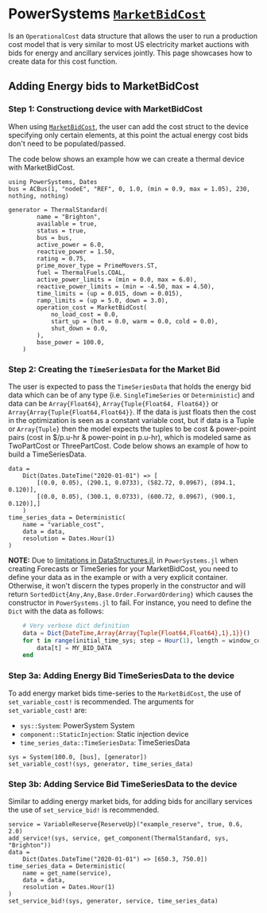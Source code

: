 # PowerSystems [`MarketBidCost`](@ref)

Is an `OperationalCost` data structure that allows the user to run a production
cost model that is very similar to most US electricity market auctions with bids for energy
and ancillary services jointly. This page showcases how to create data for this cost function.

## Adding Energy bids to MarketBidCost

### Step 1: Constructiong device with MarketBidCost

When using [`MarketBidCost`](@ref), the user can add the cost struct to the device specifying
only certain elements, at this point the actual energy cost bids don't need to be populated/passed.

The code below shows an example how we can create a thermal device with MarketBidCost.

```@repl market_bid_cost
using PowerSystems, Dates
bus = ACBus(1, "nodeE", "REF", 0, 1.0, (min = 0.9, max = 1.05), 230, nothing, nothing)

generator = ThermalStandard(
        name = "Brighton",
        available = true,
        status = true,
        bus = bus,
        active_power = 6.0,
        reactive_power = 1.50,
        rating = 0.75,
        prime_mover_type = PrimeMovers.ST,
        fuel = ThermalFuels.COAL,
        active_power_limits = (min = 0.0, max = 6.0),
        reactive_power_limits = (min = -4.50, max = 4.50),
        time_limits = (up = 0.015, down = 0.015),
        ramp_limits = (up = 5.0, down = 3.0),
        operation_cost = MarketBidCost(
            no_load_cost = 0.0,
            start_up = (hot = 0.0, warm = 0.0, cold = 0.0),
            shut_down = 0.0,
        ),
        base_power = 100.0,
    )
```

### Step 2: Creating the `TimeSeriesData` for the Market Bid

The user is expected to pass the `TimeSeriesData` that holds the energy bid data which can be
of any type (i.e. `SingleTimeSeries` or `Deterministic`) and data can be `Array{Float64}`,
`Array{Tuple{Float64, Float64}}` or `Array{Array{Tuple{Float64,Float64}}`. If the data is
just floats then the cost in the optimization is seen as a constant variable cost, but if
data is a Tuple or `Array{Tuple}` then the model expects the tuples to be cost & power-point
pairs (cost in $/p.u-hr & power-point in p.u-hr), which is modeled same as TwoPartCost or
ThreePartCost. Code below shows an example of how to build a TimeSeriesData.

```@repl market_bid_cost
data =
    Dict(Dates.DateTime("2020-01-01") => [
        [(0.0, 0.05), (290.1, 0.0733), (582.72, 0.0967), (894.1, 0.120)],
        [(0.0, 0.05), (300.1, 0.0733), (600.72, 0.0967), (900.1, 0.120)],]
    )
time_series_data = Deterministic(
    name = "variable_cost",
    data = data,
    resolution = Dates.Hour(1)
)
```

**NOTE:** Due to [limitations in DataStructures.jl](https://github.com/JuliaCollections/DataStructures.jl/issues/239),
in `PowerSystems.jl` when creating Forecasts or TimeSeries for your MarketBidCost, you need
to define your data as in the example or with a very explicit container. Otherwise, it won't
discern the types properly in the constructor and will return `SortedDict{Any,Any,Base.Order.ForwardOrdering}` which causes the constructor in `PowerSystems.jl` to fail. For instance, you need to define
the `Dict` with the data as follows:

```julia
    # Very verbose dict definition
    data = Dict{DateTime,Array{Array{Tuple{Float64,Float64},1},1}}()
    for t in range(initial_time_sys; step = Hour(1), length = window_count)
        data[t] = MY_BID_DATA
    end
```

### Step 3a: Adding Energy Bid TimeSeriesData to the device

To add energy market bids time-series to the `MarketBidCost`, the use of `set_variable_cost!`
is recommended. The arguments for `set_variable_cost!` are:

- `sys::System`: PowerSystem System
- `component::StaticInjection`: Static injection device
- `time_series_data::TimeSeriesData`: TimeSeriesData

```@repl market_bid_cost
sys = System(100.0, [bus], [generator])
set_variable_cost!(sys, generator, time_series_data)
```

### Step 3b: Adding Service Bid TimeSeriesData to the device

Similar to adding energy market bids, for adding bids for ancillary services the use of
`set_service_bid!` is recommended.

```@repl market_bid_cost
service = VariableReserve{ReserveUp}("example_reserve", true, 0.6, 2.0)
add_service!(sys, service, get_component(ThermalStandard, sys, "Brighton"))
data =
    Dict(Dates.DateTime("2020-01-01") => [650.3, 750.0])
time_series_data = Deterministic(
    name = get_name(service),
    data = data,
    resolution = Dates.Hour(1)
)
set_service_bid!(sys, generator, service, time_series_data)
```
